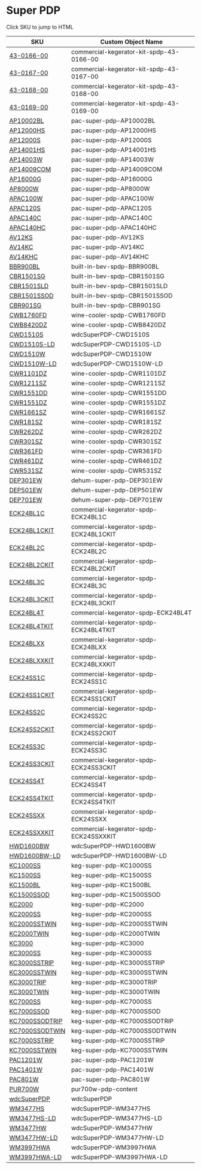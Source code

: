# Super PDP

Click SKU to jump to HTML

| SKU                                        |  Custom Object Name                       |
| ------------------------------------------ | ------------------------------------------|
| [43-0166-00](html/43-0166-00.html)         |  commercial-kegerator-kit-spdp-43-0166-00 |
| [43-0167-00](html/43-0167-00.html)         |  commercial-kegerator-kit-spdp-43-0167-00 |
| [43-0168-00](html/43-0168-00.html)         |  commercial-kegerator-kit-spdp-43-0168-00 |
| [43-0169-00](html/43-0169-00.html)         |  commercial-kegerator-kit-spdp-43-0169-00 |
| [AP10002BL](html/AP10002BL.html)           |  pac-super-pdp-AP10002BL                  |
| [AP12000HS](html/AP12000HS.html)           |  pac-super-pdp-AP12000HS                  |
| [AP12000S](html/AP12000S.html)             |  pac-super-pdp-AP12000S                   |
| [AP14001HS](html/AP14001HS.html)           |  pac-super-pdp-AP14001HS                  |
| [AP14003W](html/AP14003W.html)             |  pac-super-pdp-AP14003W                   |
| [AP14009COM](html/AP14009COM.html)         |  pac-super-pdp-AP14009COM                 |
| [AP16000G](html/AP16000G.html)             |  pac-super-pdp-AP16000G                   |
| [AP8000W](html/AP8000W.html)               |  pac-super-pdp-AP8000W                    |
| [APAC100W](html/APAC100W.html)             |  pac-super-pdp-APAC100W                   |
| [APAC120S](html/APAC120S.html)             |  pac-super-pdp-APAC120S                   |
| [APAC140C](html/APAC140C.html)             |  pac-super-pdp-APAC140C                   |
| [APAC140HC](html/APAC140HC.html)           |  pac-super-pdp-APAC140HC                  |
| [AV12KS](html/AV12KS.html)                 |  pac-super-pdp-AV12KS                     |
| [AV14KC](html/AV14KC.html)                 |  pac-super-pdp-AV14KC                     |
| [AV14KHC](html/AV14KHC.html)               |  pac-super-pdp-AV14KHC                    |
| [BBR900BL](html/BBR900BL.html)             |  built-in-bev-spdp-BBR900BL               |
| [CBR1501SG](html/CBR1501SG.html)           |  built-in-bev-spdp-CBR1501SG              |
| [CBR1501SLD](html/CBR1501SLD.html)         |  built-in-bev-spdp-CBR1501SLD             |
| [CBR1501SSOD](html/CBR1501SSOD.html)       |  built-in-bev-spdp-CBR1501SSOD            |
| [CBR901SG](html/CBR901SG.html)             |  built-in-bev-spdp-CBR901SG               |
| [CWB1760FD](html/CWB1760FD.html)           |  wine-cooler-spdp-CWB1760FD               |
| [CWB8420DZ](html/CWB8420DZ.html)           |  wine-cooler-spdp-CWB8420DZ               |
| [CWD1510S](html/CWD1510S.html)             |  wdcSuperPDP-CWD1510S                     |
| [CWD1510S-LD](html/CWD1510S-LD.html)       |  wdcSuperPDP-CWD1510S-LD                  |
| [CWD1510W](html/CWD1510W.html)             |  wdcSuperPDP-CWD1510W                     |
| [CWD1510W-LD](html/CWD1510W-LD.html)       |  wdcSuperPDP-CWD1510W-LD                  |
| [CWR1101DZ](html/CWR1101DZ.html)           |  wine-cooler-spdp-CWR1101DZ               |
| [CWR1211SZ](html/CWR1211SZ.html)           |  wine-cooler-spdp-CWR1211SZ               |
| [CWR1551DD](html/CWR1551DD.html)           |  wine-cooler-spdp-CWR1551DD               |
| [CWR1551DZ](html/CWR1551DZ.html)           |  wine-cooler-spdp-CWR1551DZ               |
| [CWR1661SZ](html/CWR1661SZ.html)           |  wine-cooler-spdp-CWR1661SZ               |
| [CWR181SZ](html/CWR181SZ.html)             |  wine-cooler-spdp-CWR181SZ                |
| [CWR262DZ](html/CWR262DZ.html)             |  wine-cooler-spdp-CWR262DZ                |
| [CWR301SZ](html/CWR301SZ.html)             |  wine-cooler-spdp-CWR301SZ                |
| [CWR361FD](html/CWR361FD.html)             |  wine-cooler-spdp-CWR361FD                |
| [CWR461DZ](html/CWR461DZ.html)             |  wine-cooler-spdp-CWR461DZ                |
| [CWR531SZ](html/CWR531SZ.html)             |  wine-cooler-spdp-CWR531SZ                |
| [DEP301EW](html/DEP301EW.html)             |  dehum-super-pdp-DEP301EW                 |
| [DEP501EW](html/DEP501EW.html)             |  dehum-super-pdp-DEP501EW                 |
| [DEP701EW](html/DEP701EW.html)             |  dehum-super-pdp-DEP701EW                 |
| [ECK24BL1C](html/ECK24BL1C.html)           |  commercial-kegerator-spdp-ECK24BL1C      |
| [ECK24BL1CKIT](html/ECK24BL1CKIT.html)     |  commercial-kegerator-spdp-ECK24BL1CKIT   |
| [ECK24BL2C](html/ECK24BL2C.html)           |  commercial-kegerator-spdp-ECK24BL2C      |
| [ECK24BL2CKIT](html/ECK24BL2CKIT.html)     |  commercial-kegerator-spdp-ECK24BL2CKIT   |
| [ECK24BL3C](html/ECK24BL3C.html)           |  commercial-kegerator-spdp-ECK24BL3C      |
| [ECK24BL3CKIT](html/ECK24BL3CKIT.html)     |  commercial-kegerator-spdp-ECK24BL3CKIT   |
| [ECK24BL4T](html/ECK24BL4T.html)           |  commercial-kegerator-spdp-ECK24BL4T      |
| [ECK24BL4TKIT](html/ECK24BL4TKIT.html)     |  commercial-kegerator-spdp-ECK24BL4TKIT   |
| [ECK24BLXX](html/ECK24BLXX.html)           |  commercial-kegerator-spdp-ECK24BLXX      |
| [ECK24BLXXKIT](html/ECK24BLXXKIT.html)     |  commercial-kegerator-spdp-ECK24BLXXKIT   |
| [ECK24SS1C](html/ECK24SS1C.html)           |  commercial-kegerator-spdp-ECK24SS1C      |
| [ECK24SS1CKIT](html/ECK24SS1CKIT.html)     |  commercial-kegerator-spdp-ECK24SS1CKIT   |
| [ECK24SS2C](html/ECK24SS2C.html)           |  commercial-kegerator-spdp-ECK24SS2C      |
| [ECK24SS2CKIT](html/ECK24SS2CKIT.html)     |  commercial-kegerator-spdp-ECK24SS2CKIT   |
| [ECK24SS3C](html/ECK24SS3C.html)           |  commercial-kegerator-spdp-ECK24SS3C      |
| [ECK24SS3CKIT](html/ECK24SS3CKIT.html)     |  commercial-kegerator-spdp-ECK24SS3CKIT   |
| [ECK24SS4T](html/ECK24SS4T.html)           |  commercial-kegerator-spdp-ECK24SS4T      |
| [ECK24SS4TKIT](html/ECK24SS4TKIT.html)     |  commercial-kegerator-spdp-ECK24SS4TKIT   |
| [ECK24SSXX](html/ECK24SSXX.html)           |  commercial-kegerator-spdp-ECK24SSXX      |
| [ECK24SSXXKIT](html/ECK24SSXXKIT.html)     |  commercial-kegerator-spdp-ECK24SSXXKIT   |
| [HWD1600BW](html/HWD1600BW.html)           |  wdcSuperPDP-HWD1600BW                    |
| [HWD1600BW-LD](html/HWD1600BW-LD.html)     |  wdcSuperPDP-HWD1600BW-LD                 |
| [KC1000SS](html/KC1000SS.html)             |  keg-super-pdp-KC1000SS                   |
| [KC1500SS](html/KC1500SS.html)             |  keg-super-pdp-KC1500SS                   |
| [KC1500BL](html/KC1500BL.html)             |  keg-super-pdp-KC1500BL                   |
| [KC1500SSOD](html/KC1500SSOD.html)         |  keg-super-pdp-KC1500SSOD                 |
| [KC2000](html/KC2000.html)                 |  keg-super-pdp-KC2000                     |
| [KC2000SS](html/KC2000SS.html)             |  keg-super-pdp-KC2000SS                   |
| [KC2000SSTWIN](html/KC2000SSTWIN.html)     |  keg-super-pdp-KC2000SSTWIN               |
| [KC2000TWIN](html/KC2000TWIN.html)         |  keg-super-pdp-KC2000TWIN                 |
| [KC3000](html/KC3000.html)                 |  keg-super-pdp-KC3000                     |
| [KC3000SS](html/KC3000SS.html)             |  keg-super-pdp-KC3000SS                   |
| [KC3000SSTRIP](html/KC3000SSTRIP.html)     |  keg-super-pdp-KC3000SSTRIP               |
| [KC3000SSTWIN](html/KC3000SSTWIN.html)     |  keg-super-pdp-KC3000SSTWIN               |
| [KC3000TRIP](html/KC3000TRIP.html)         |  keg-super-pdp-KC3000TRIP                 |
| [KC3000TWIN](html/KC3000TWIN.html)         |  keg-super-pdp-KC3000TWIN                 |
| [KC7000SS](html/KC7000SS.html)             |  keg-super-pdp-KC7000SS                   |
| [KC7000SSOD](html/KC7000SSOD.html)         |  keg-super-pdp-KC7000SSOD                 |
| [KC7000SSODTRIP](html/KC7000SSODTRIP.html) |  keg-super-pdp-KC7000SSODTRIP             |
| [KC7000SSODTWIN](html/KC7000SSODTWIN.html) |  keg-super-pdp-KC7000SSODTWIN             |
| [KC7000SSTRIP](html/KC7000SSTRIP.html)     |  keg-super-pdp-KC7000SSTRIP               |
| [KC7000SSTWIN](html/KC7000SSTWIN.html)     |  keg-super-pdp-KC7000SSTWIN               |
| [PAC1201W](html/PAC1201W.html)             |  pac-super-pdp-PAC1201W                   |
| [PAC1401W](html/PAC1401W.html)             |  pac-super-pdp-PAC1401W                   |
| [PAC801W](html/PAC801W.html)               |  pac-super-pdp-PAC801W                    |
| [PUR700W](html/PUR700W.html)               |  pur700w-pdp-content                      |
| [wdcSuperPDP](html/wdcSuperPDP.html)       |  wdcSuperPDP                              |
| [WM3477HS](html/WM3477HS.html)             |  wdcSuperPDP-WM3477HS                     |
| [WM3477HS-LD](html/WM3477HS-LD.html)       |  wdcSuperPDP-WM3477HS-LD                  |
| [WM3477HW](html/WM3477HW.html)             |  wdcSuperPDP-WM3477HW                     |
| [WM3477HW-LD](html/WM3477HW-LD.html)       |  wdcSuperPDP-WM3477HW-LD                  |
| [WM3997HWA](html/WM3997HWA.html)           |  wdcSuperPDP-WM3997HWA                    |
| [WM3997HWA-LD](html/WM3997HWA-LD.html)     |  wdcSuperPDP-WM3997HWA-LD                 |
